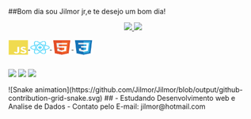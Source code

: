 ##Bom dia sou Jilmor jr,e te desejo um bom dia!
<div align="center">
  <a href="https://github.com/Jilmor">
  <img height="180em" src="https://github-readme-stats.vercel.app/api?username=Jilmor&show_icons=true&theme=dark&include_all_commits=true&count_private=true"/>
  <img height="180em" src="https://github-readme-stats.vercel.app/api/top-langs/?username=Jilmor&layout=compact&langs_count=7&theme=dark"/>
</div>
<div style="display: inline_block"><br>
  <img align="center" alt="Rafa-Js" height="30" width="40" src="https://raw.githubusercontent.com/devicons/devicon/master/icons/javascript/javascript-plain.svg">
  <img align="center" alt="Rafa-React" height="30" width="40" src="https://raw.githubusercontent.com/devicons/devicon/master/icons/react/react-original.svg">
  <img align="center" alt="Rafa-HTML" height="30" width="40" src="https://raw.githubusercontent.com/devicons/devicon/master/icons/html5/html5-original.svg">
  <img align="center" alt="Rafa-CSS" height="30" width="40" src="https://raw.githubusercontent.com/devicons/devicon/master/icons/css3/css3-original.svg">

</div>
  
  ##
  
  <div> 

  <a href = "mailto:jilmor@hotmail.com"><img src="https://img.shields.io/badge/-Gmail-%23333?style=for-the-badge&logo=gmail&logoColor=white" target="_blank"></a>
  <a href="https://www.linkedin.com/in/jilmor-deshaia-felippe-junior-b145311bb" target="_blank"><img src="https://img.shields.io/badge/-LinkedIn-%230077B5?style=for-the-badge&logo=linkedin&logoColor=white" target="_blank"></a> 
  <a href="https://xboxgamertag.com/search/jilmor" target="_blank"><img src="https://img.shields.io/badge/Xbox-107C10?style=for-the-badge&logo=xbox&logoColor=white" target="_blank"></a> 
  </div>
  ![Snake animation](https://github.com/Jilmor/Jilmor/blob/output/github-contribution-grid-snake.svg)
  ##
- Estudando Desenvolvimento web e Analise de Dados
- Contato pelo E-mail: jilmor@hotmail.com
